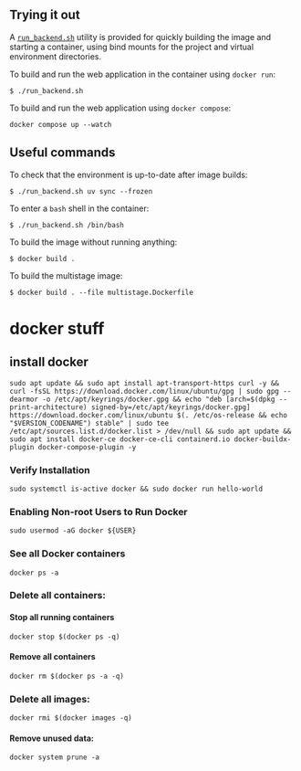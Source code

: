 ## Trying it out

A [`run_backend.sh`](./run_backend.sh) utility is provided for quickly building the image and starting a container, using bind mounts for the project and virtual environment directories.

To build and run the web application in the container using `docker run`:

```console
$ ./run_backend.sh
```

To build and run the web application using `docker compose`:

```console
docker compose up --watch 
```

## Useful commands

To check that the environment is up-to-date after image builds:

```console
$ ./run_backend.sh uv sync --frozen
```

To enter a `bash` shell in the container:

```console
$ ./run_backend.sh /bin/bash
```

To build the image without running anything:

```console
$ docker build .
```

To build the multistage image:

```console
$ docker build . --file multistage.Dockerfile
```

# docker stuff
## install docker
```console
sudo apt update && sudo apt install apt-transport-https curl -y && curl -fsSL https://download.docker.com/linux/ubuntu/gpg | sudo gpg --dearmor -o /etc/apt/keyrings/docker.gpg && echo "deb [arch=$(dpkg --print-architecture) signed-by=/etc/apt/keyrings/docker.gpg] https://download.docker.com/linux/ubuntu $(. /etc/os-release && echo "$VERSION_CODENAME") stable" | sudo tee /etc/apt/sources.list.d/docker.list > /dev/null && sudo apt update && sudo apt install docker-ce docker-ce-cli containerd.io docker-buildx-plugin docker-compose-plugin -y
```

### Verify Installation
```console
sudo systemctl is-active docker && sudo docker run hello-world
```

### Enabling Non-root Users to Run Docker
```console
sudo usermod -aG docker ${USER}
```

### See all Docker containers
```console
docker ps -a
```

### Delete all containers:

#### Stop all running containers
```console
docker stop $(docker ps -q)
```

#### Remove all containers
```console
docker rm $(docker ps -a -q)
```

### Delete all images:
```console
docker rmi $(docker images -q)
```
#### Remove unused data:
```console
docker system prune -a
```
